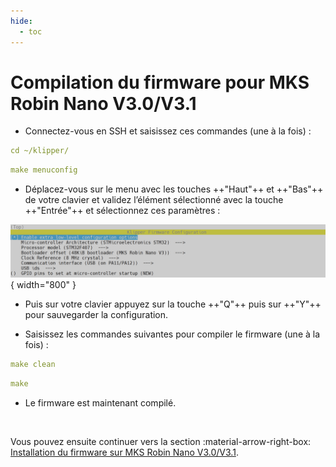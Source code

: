 ```yaml
---
hide:
  - toc
---
```


# Compilation du firmware pour MKS Robin Nano V3.0/V3.1

- Connectez-vous en SSH et saisissez ces commandes (une à la fois) :

``` yaml
cd ~/klipper/
```
``` yaml
make menuconfig
```

- Déplacez-vous sur le menu avec les touches ++"Haut"++ et ++"Bas"++ de votre clavier et validez l’élément sélectionné avec la touche ++"Entrée"++ et sélectionnez ces paramètres :

![01](../assets/img/firmwares/nanov3x.png){ width="800" }

- Puis sur votre clavier appuyez sur la touche ++"Q"++ puis sur ++"Y"++ pour sauvegarder la configuration.

- Saisissez les commandes suivantes pour compiler le firmware (une à la fois) :

``` yaml
make clean
```
``` yaml
make
```

- Le firmware est maintenant compilé.

<br />

Vous pouvez ensuite continuer vers la section :material-arrow-right-box: [Installation du firmware sur MKS Robin Nano V3.0/V3.1](../firmwares/installation-mks-robin-nano.md).

